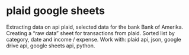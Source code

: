 # plaid google sheets

Extracting data on api plaid, selected data for the bank
Bank of Amerika. Creating a “raw data” sheet for transactions from plaid. Sorted list by category, date and income / expense.           Work with:
plaid api, json, google drive api, google sheets api, python.     
